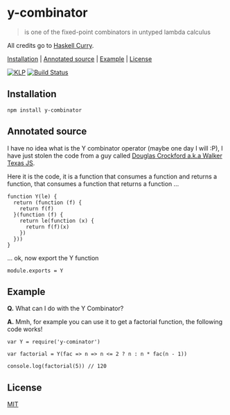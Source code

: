 # y-combinator

> is one of the fixed-point combinators in untyped lambda calculus

All credits go to [Haskell Curry](https://en.wikipedia.org/wiki/Haskell_Curry).

[Installation](#installation) |
[Annotated source](#annotated-source) |
[Example](#example) |
[License](#license)

[![KLP](https://img.shields.io/badge/kiss-literate-orange.svg)](http://g14n.info/kiss-literate-programming) [![Build Status](https://travis-ci.org/fibo/y-combinator.svg?branch=master)](https://travis-ci.org/fibo/y-combinator?branch=master)

## Installation

```
npm install y-combinator
```

## Annotated source

I have no idea what is the Y combinator operator (maybe one day I will :P), I have just
stolen the code from a guy called [Douglas Crockford a.k.a Walker Texas JS](http://www.crockford.com/javascript/little.html).

Here it is the code, it is a function that consumes a function and returns a function, that consumes a function that returns a function ...

    function Y(le) {
      return (function (f) {
        return f(f)
      }(function (f) {
        return le(function (x) {
          return f(f)(x)
        })
      }))
    }

... ok, now export the Y function

    module.exports = Y

## Example

**Q.** What can I do with the Y Combinator?

**A.** Mmh, for example you can use it to get a factorial function, the following code works!

```
var Y = require('y-cominator')

var factorial = Y(fac => n => n <= 2 ? n : n * fac(n - 1))

console.log(factorial(5)) // 120
```

## License

[MIT](http://g14n.info/mit-license)

[KLP]: http://g14n.info/kiss-literate-programming "KISS Literate Programming"
